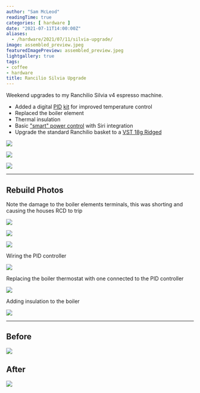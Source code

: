 ```yaml
---
author: "Sam McLeod"
readingTime: true
categories: [ hardware ]
date: "2021-07-11T14:00:00Z"
aliases:
  - /hardware/2021/07/11/silvia-upgrade/
image: assembled_preview.jpeg
featuredImagePreview: assembled_preview.jpeg
lightgallery: true
tags:
- coffee
- hardware
title: Rancilio Silvia Upgrade
---
```


Weekend upgrades to my Ranchilio Silvia v4 espresso machine.

- Added a digital [PID](https://www.seattlecoffeegear.com/blog/2018/10/01/whats-a-pid/) [kit](https://www.jetblackespresso.com.au/shop/p/rancilio-silvia-pid-preinfusion/) for improved temperature control
- Replaced the boiler element
- Thermal insulation
- Basic ["smart" power control](https://www.cygnett.com/products/smart-wi-fi-plug-with-power-monitoring) with Siri integration
- Upgrade the standard Ranchilio basket to a [VST 18g Ridged](https://www.dukescoffee.com.au/shop/vst-precision-basket-ridged/)

![](https://github.com/sammcj/smcleod_files/blob/master/images/silvia_upgrades_2021/assembled.jpeg?raw=true)

![](https://github.com/sammcj/smcleod_files/blob/master/images/silvia_upgrades_2021/siri.jpeg?raw=true)

![](https://github.com/sammcj/smcleod_files/blob/master/images/silvia_upgrades_2021/vst_18g_r.jpeg?raw=true)

---

## Rebuild Photos

Note the damage to the boiler elements terminals, this was shorting and causing the houses RCD to trip

![](https://github.com/sammcj/smcleod_files/blob/master/images/silvia_upgrades_2021/boiler_element_damage.jpeg?raw=true)

![](https://github.com/sammcj/smcleod_files/blob/master/images/silvia_upgrades_2021/boiler_out.jpeg?raw=true)

![](https://github.com/sammcj/smcleod_files/blob/master/images/silvia_upgrades_2021/element.jpeg?raw=true)

Wiring the PID controller

![](https://github.com/sammcj/smcleod_files/blob/master/images/silvia_upgrades_2021/pid_interface_wiring.jpeg?raw=true)

Replacing the boiler thermostat with one connected to the PID controller

![](https://github.com/sammcj/smcleod_files/blob/master/images/silvia_upgrades_2021/pid_boiler_wiring.jpeg?raw=true)

Adding insulation to the boiler

![](https://github.com/sammcj/smcleod_files/blob/master/images/silvia_upgrades_2021/insulation.jpeg?raw=true)

---

## Before

![](https://github.com/sammcj/smcleod_files/blob/master/images/silvia_upgrades_2021/before.jpeg?raw=true)

## After

![](https://github.com/sammcj/smcleod_files/blob/master/images/silvia_upgrades_2021/assembled.jpeg?raw=true)
